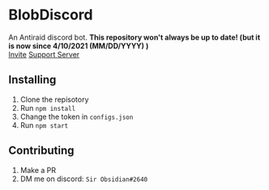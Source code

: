 # BlobDiscord

An Antiraid discord bot. **This repository won't always be up to date! (but it is now since 4/10/2021 (MM/DD/YYYY) )**\
[Invite](https://discord.com/api/oauth2/authorize?client_id=795196567241883659&permissions=8&scope=bot) [Support Server](https://discord.gg/dNfDBUC6Tu)

## Installing

1. Clone the repisotory
2. Run `npm install`
3. Change the token in `configs.json`
4. Run `npm start`

## Contributing

1. Make a PR
2. DM me on discord: `Sir Obsidian#2640`
